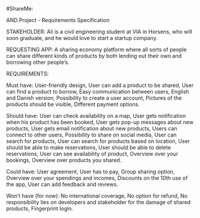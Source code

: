 #ShareMe:

AND Project - Requirements Specification

STAKEHOLDER: Ali is a civil engineering student at VIA in Horsens, who will soon graduate, and he would love to start a startup company. 

REQUESTING APP: A sharing economy platform where all sorts of people can share different kinds of products by both lending out their own and borrowing other people’s. 

REQUIREMENTS:

Must have:
User-friendly design,
User can add a product to be shared,
User can find a product to borrow,
Easy communication between users,
English and Danish version,
Possibility to create a user account,
Pictures of the products should be visible,
Different payment options.


Should have:
User can check availability on a map,
User gets notification when his product has been booked,
User gets pop-up messages about new products,
User gets email notification about new products,
Users can connect to other users,
Possibility to share on social media,
User can search for products,
User can search for products based on location,
User should be able to make reservations,
User should be able to delete reservations,
User can see availability of product,
Overview over your bookings,
Overview over products you shared.


Could have:
User agreement, 
User has to pay, 
Group sharing option,
Overview over your spendings and incomes,
Discounts on the 10th use of the app,
User can add feedback and reviews.


Won’t have (for now):
No international coverage,
No option for refund,
No responsibility lies on developers and stakeholder for the damage of shared products,
Fingerprint login.
